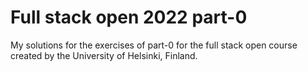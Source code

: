 # Full stack open 2022 part-0

My solutions for the exercises of part-0 for the full stack open course created by the University of Helsinki, Finland. 
